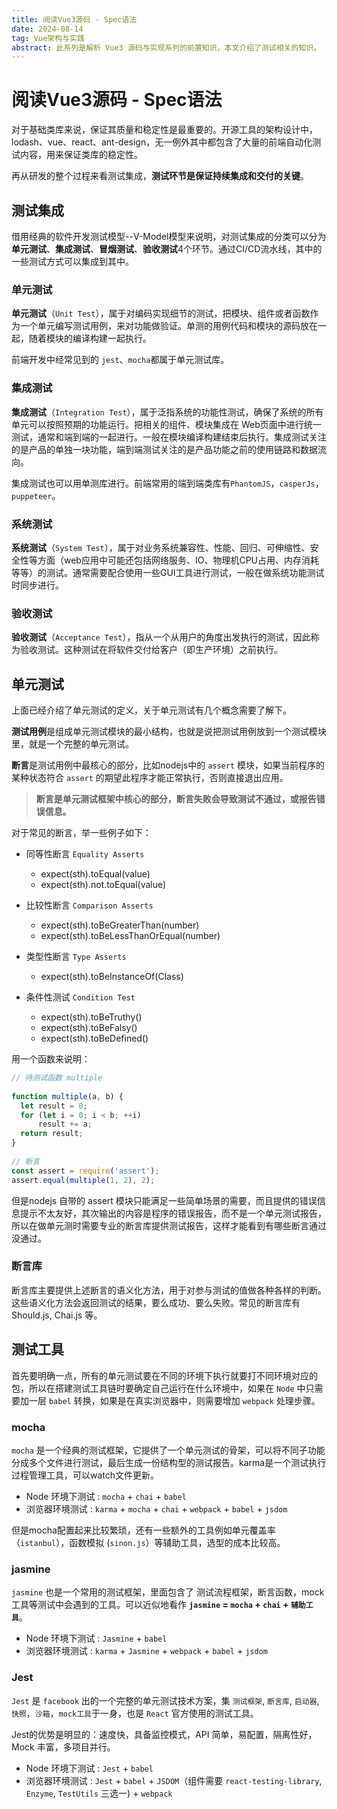 ```yaml
---
title: 阅读Vue3源码 - Spec语法
date: 2024-08-14
tag: Vue架构与实践
abstract: 此系列是解析 Vue3 源码与实现系列的前置知识，本文介绍了测试相关的知识。
---
```


# 阅读Vue3源码 - Spec语法

对于基础类库来说，保证其质量和稳定性是最重要的。开源工具的架构设计中，lodash、vue、react、ant-design，无一例外其中都包含了大量的前端自动化测试内容，用来保证类库的稳定性。

再从研发的整个过程来看测试集成，**测试环节是保证持续集成和交付的关键**。

## 测试集成

借用经典的软件开发测试模型--V-Model模型来说明，对测试集成的分类可以分为**单元测试**、**集成测试**、**冒烟测试**、**验收测试**4个环节。通过CI/CD流水线，其中的一些测试方式可以集成到其中。

### 单元测试

**单元测试**（`Unit Test`），属于对编码实现细节的测试，把模块、组件或者函数作为一个单元编写测试用例，来对功能做验证。单测的用例代码和模块的源码放在一起，随着模块的编译构建一起执行。

前端开发中经常见到的 `jest`、`mocha`都属于单元测试库。

### 集成测试

**集成测试**（`Integration Test`），属于泛指系统的功能性测试，确保了系统的所有单元可以按照预期的功能运行。把相关的组件、模块集成在 Web页面中进行统一测试，通常和端到端的一起进行。一般在模块编译构建结束后执行。集成测试关注的是产品的单独一块功能，端到端测试关注的是产品功能之前的使用链路和数据流向。

集成测试也可以用单测库进行。前端常用的端到端类库有`PhantomJS`，`casperJs`，`puppeteer`。

### 系统测试

**系统测试**（`System Test`），属于对业务系统兼容性、性能、回归、可伸缩性、安全性等方面（web应用中可能还包括网络服务、IO、物理机CPU占用、内存消耗等等）的测试。通常需要配合使用一些GUI工具进行测试，一般在做系统功能测试时同步进行。

### 验收测试

**验收测试**（`Acceptance Test`），指从一个从用户的角度出发执行的测试，因此称为验收测试。这种测试在将软件交付给客户（即生产环境）之前执行。

## 单元测试

上面已经介绍了单元测试的定义，关于单元测试有几个概念需要了解下。

**测试用例**是组成单元测试模块的最小结构，也就是说把测试用例放到一个测试模块里，就是一个完整的单元测试。

**断言**是测试用例中最核心的部分，比如nodejs中的 `assert` 模块，如果当前程序的某种状态符合 `assert` 的期望此程序才能正常执行，否则直接退出应用。

> **断言是单元测试框架中核心的部分，断言失败会导致测试不通过，或报告错误信息。**

对于常见的断言，举一些例子如下：

- 同等性断言 `Equality Asserts`
  - expect(sth).toEqual(value)
  - expect(sth).not.toEqual(value)

- 比较性断言 `Comparison Asserts`
  - expect(sth).toBeGreaterThan(number)
  - expect(sth).toBeLessThanOrEqual(number)

- 类型性断言 `Type Asserts`
  - expect(sth).toBeInstanceOf(Class)

- 条件性测试 `Condition Test`
  - expect(sth).toBeTruthy()
  - expect(sth).toBeFalsy()
  - expect(sth).toBeDefined()

用一个函数来说明：

```javascript
// 待测试函数 multiple
 
function multiple(a, b) {
  let result = 0;
  for (let i = 0; i < b; ++i)
      result += a;
  return result;
}
 
// 断言
const assert = require('assert');
assert.equal(multiple(1, 2), 2);
```

但是nodejs 自带的 assert 模块只能满足一些简单场景的需要，而且提供的错误信息提示不太友好，其次输出的内容是程序的错误报告，而不是一个单元测试报告，所以在做单元测时需要专业的断言库提供测试报告，这样才能看到有哪些断言通过没通过。

### 断言库

断言库主要提供上述断言的语义化方法，用于对参与测试的值做各种各样的判断。这些语义化方法会返回测试的结果，要么成功、要么失败。常见的断言库有 Should.js, Chai.js 等。

## 测试工具

首先要明确一点，所有的单元测试要在不同的环境下执行就要打不同环境对应的包，所以在搭建测试工具链时要确定自己运行在什么环境中，如果在 `Node` 中只需要加一层 `babel` 转换，如果是在真实浏览器中，则需要增加 `webpack` 处理步骤。

### mocha

`mocha` 是一个经典的测试框架，它提供了一个单元测试的骨架，可以将不同子功能分成多个文件进行测试，最后生成一份结构型的测试报告。karma是一个测试执行过程管理工具，可以watch文件更新。

- Node 环境下测试 : `mocha` + `chai` + `babel`
- 浏览器环境测试 : `karma` + `mocha` + `chai` + `webpack` + `babel` + `jsdom`

但是mocha配置起来比较繁琐，还有一些额外的工具例如单元覆盖率（`istanbul`），函数模拟 (`sinon.js`）等辅助工具，选型的成本比较高。

### jasmine

`jasmine` 也是一个常用的测试框架，里面包含了 测试流程框架，断言函数，mock工具等测试中会遇到的工具。可以近似地看作 **`jasmine` = `mocha` + `chai` + `辅助工具`**。

- Node 环境下测试 : `Jasmine` + `babel`
- 浏览器环境测试 : `karma` + `Jasmine` + `webpack` + `babel` + `jsdom`

### Jest

`Jest` 是 `facebook` 出的一个完整的单元测试技术方案，集 `测试框架`, `断言库`, `启动器`, `快照`，`沙箱`，`mock工具`于一身，也是 `React` 官方使用的测试工具。

Jest的优势是明显的：速度快，具备监控模式，API 简单，易配置，隔离性好，Mock 丰富，多项目并行。

- Node 环境下测试 : `Jest` + `babel`
- 浏览器环境测试 : `Jest` + `babel` + `JSDOM`（组件需要 `react-testing-library`, `Enzyme`, `TestUtils` 三选一) + `webpack`
